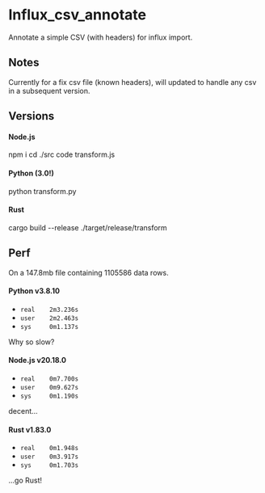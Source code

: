 # Influx_csv_annotate

Annotate a simple CSV (with headers) for influx import.

## Notes

Currently for a fix csv file (known headers), will updated to handle any csv in a subsequent version.


## Versions

#### Node.js

npm i
cd ./src
code transform.js


#### Python (3.0!)

python transform.py

#### Rust

cargo build --release
./target/release/transform

## Perf

On a 147.8mb file containing 1105586 data rows.

#### Python v3.8.10

- `real    2m3.236s`
- `user    2m2.463s`
- `sys     0m1.137s`

Why so slow?

#### Node.js v20.18.0

- `real    0m7.700s`
- `user    0m9.627s`
- `sys     0m1.190s`

decent...

#### Rust v1.83.0

- `real    0m1.948s`
- `user    0m3.917s`
- `sys     0m1.703s`

...go Rust!